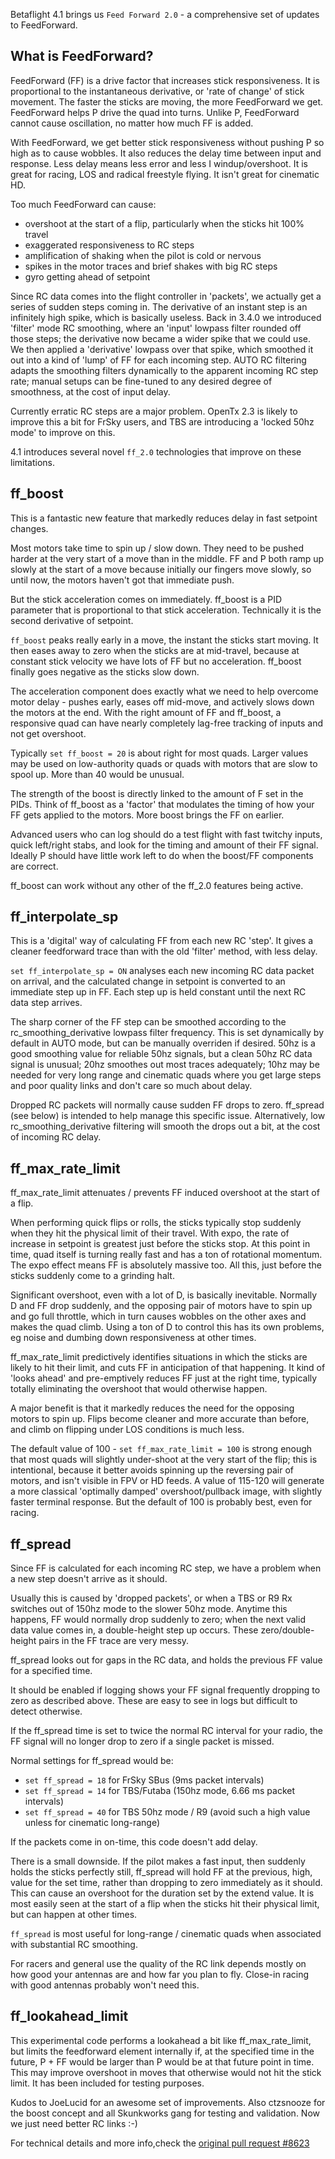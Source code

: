Betaflight 4.1 brings us `Feed Forward 2.0` - a comprehensive set of updates to FeedForward.

## What is FeedForward?

FeedForward (FF) is a drive factor that increases stick responsiveness.  It is proportional to the instantaneous derivative, or 'rate of change' of stick movement.  The faster the sticks are moving, the more FeedForward we get.  FeedForward helps P drive the quad into turns.  Unlike P, FeedForward cannot cause oscillation, no matter how much FF is added. 

With FeedForward, we get better stick responsiveness without pushing P so high as to cause wobbles.  It also reduces the delay time between input and response.  Less delay means less error and less I windup/overshoot.  It is great for racing, LOS and radical freestyle flying.  It isn't great for cinematic HD.

Too much FeedForward can cause:
- overshoot at the start of a flip, particularly when the sticks hit 100% travel
- exaggerated responsiveness to RC steps
- amplification of shaking when the pilot is cold or nervous
- spikes in the motor traces and brief shakes with big RC steps
- gyro getting ahead of setpoint

Since RC data comes into the flight controller in 'packets', we actually get a series of sudden steps coming in.  The derivative of an instant step is an infinitely high spike, which is basically useless.  Back in 3.4.0 we introduced 'filter' mode RC smoothing, where an 'input' lowpass filter rounded off those steps; the derivative now became a wider spike that we could use.  We then applied a 'derivative' lowpass over that spike, which smoothed it out into a kind of 'lump' of FF for each incoming step.  AUTO RC filtering adapts the smoothing filters dynamically to the apparent incoming RC step rate; manual setups can be fine-tuned to any desired degree of smoothness, at the cost of input delay.

Currently erratic RC steps are a major problem.  OpenTx 2.3 is likely to improve this a bit for FrSky users, and TBS are introducing a 'locked 50hz mode' to improve on this.

4.1 introduces several novel `ff_2.0` technologies that improve on these limitations.


##  ff_boost

This is a fantastic new feature that markedly reduces delay in fast setpoint changes.

Most motors take time to spin up / slow down.  They need to be pushed harder at the very start of a move than in the middle.  FF and P both ramp up slowly at the start of a move because initially our fingers move slowly, so until now, the motors haven't got that immediate push.

But the stick acceleration comes on immediately.  ff_boost is a PID parameter that is proportional to that stick acceleration.  Technically it is the second derivative of setpoint.

`ff_boost` peaks really early in a move, the instant the sticks start moving.  It then eases away to zero when the sticks are at mid-travel, because at constant stick velocity we have lots of FF but no acceleration.  ff_boost finally goes negative as the sticks slow down. 

The acceleration component does exactly what we need to help overcome motor delay - pushes early, eases off mid-move, and actively slows down the motors at the end.  With the right amount of FF and ff_boost, a responsive quad can have nearly completely lag-free tracking of inputs and not get overshoot.  

Typically `set ff_boost = 20` is about right for most quads.  Larger values may be used on low-authority quads or quads with motors that are slow to spool up.  More than 40 would be unusual.  

The strength of the boost is directly linked to the amount of F set in the PIDs.  Think of ff_boost as a 'factor' that modulates the timing of how your FF gets applied to the motors.  More boost brings the FF on earlier. 

Advanced users who can log should do a test flight with fast twitchy inputs, quick left/right stabs, and look for the timing and amount of their FF signal.  Ideally P should have little work left to do when the boost/FF components are correct.  

ff_boost can work without any other of the ff_2.0 features being active.

## ff_interpolate_sp

This is a 'digital' way of calculating FF from each new RC 'step'.  It gives a cleaner feedforward trace than with the old 'filter' method, with less delay.  

`set ff_interpolate_sp = ON` analyses each new incoming RC data packet on arrival, and the calculated change in setpoint is converted to an immediate step up in FF.  Each step up is held constant until the next RC data step arrives.  

The sharp corner of the FF step can be smoothed according to the rc_smoothing_derivative lowpass filter frequency.  This is set dynamically by default in AUTO mode, but can be manually overriden if desired.  50hz is a good smoothing value for reliable 50hz signals, but a clean 50hz RC data signal is unusual; 20hz smoothes out most traces adequately; 10hz may be needed for very long range and cinematic quads where you get large steps and poor quality links and don't care so much about delay.

Dropped RC packets will normally cause sudden FF drops to zero.  ff_spread (see below) is intended to help manage this specific issue.  Alternatively, low rc_smoothing_derivative filtering will smooth the drops out a bit, at the cost of incoming RC delay.


## ff_max_rate_limit

ff_max_rate_limit attenuates / prevents FF induced overshoot at the start of a flip.  

When performing quick flips or rolls, the sticks typically stop suddenly when they hit the physical limit of their travel.  With expo, the rate of increase in setpoint is greatest just before the sticks stop.  At this point in time, quad itself is turning really fast and has a ton of rotational momentum.  The expo effect means FF is absolutely massive too.  All this, just before the sticks suddenly come to a grinding halt.  

Significant overshoot, even with a lot of D, is basically inevitable.  Normally D and FF drop suddenly, and the opposing pair of motors have to spin up and go full throttle, which in turn causes wobbles on the other axes and makes the quad climb.  Using a ton of D to control this has its own problems, eg noise and dumbing down responsiveness at other times.

ff_max_rate_limit predictively identifies situations in which the sticks are likely to hit their limit, and cuts FF in anticipation of that happening.  It kind of 'looks ahead' and pre-emptively reduces FF just at the right time, typically totally eliminating the overshoot that would otherwise happen.  

A major benefit is that it markedly reduces the need for the opposing motors to spin up.  Flips become cleaner and more accurate than before, and climb on flipping under LOS conditions is much less. 

The default value of 100 - `set ff_max_rate_limit = 100` is strong enough that most quads will slightly under-shoot at the  very start of the flip; this is intentional, because it better avoids spinning up the reversing pair of motors, and isn't visible in FPV or HD feeds.  A value of 115-120 will generate a more classical 'optimally damped' overshoot/pullback image, with slightly faster terminal response.  But the default of 100 is probably best, even for racing.

## ff_spread 

Since FF is calculated for each incoming RC step, we have a problem when a new step doesn't arrive as it should.  

Usually this is caused by 'dropped packets', or when a TBS or R9 Rx switches out of 150hz mode to the slower 50hz mode.  Anytime this happens, FF would normally drop suddenly to zero; when the next valid data value comes in, a double-height step up occurs.  These zero/double-height pairs in the FF trace are very messy.

ff_spread looks out for gaps in the RC data, and holds the previous FF value for a specified time.  

It should be enabled if logging shows your FF signal frequently dropping to zero as described above.  These are easy to see in logs but difficult to detect otherwise.  

If the ff_spread time is set to twice the normal RC interval for your radio, the FF signal will no longer drop to zero if a single packet is missed.

Normal settings for ff_spread would be:

- `set ff_spread = 18` for FrSky SBus (9ms packet intervals)
- `set ff_spread = 14` for TBS/Futaba (150hz mode, 6.66 ms packet intervals)
- `set ff_spread = 40` for TBS 50hz mode / R9 (avoid such a high value unless for cinematic long-range)

If the packets come in on-time, this code doesn't add delay.  

There is a small downside.  If the pilot makes a fast input, then suddenly holds the sticks perfectly still, ff_spread will hold FF at the previous, high, value for the set time, rather than dropping to zero immediately as it should. This can cause an overshoot for the duration set by the extend value. It is most easily seen at the start of a flip when the sticks hit their physical limit, but can happen at other times.

`ff_spread` is most useful for long-range / cinematic quads when associated with substantial RC smoothing.  

For racers and general use the quality of the RC link depends mostly on how good your antennas are and how far you plan to fly.  Close-in racing with good antennas probably won't need this.

## ff_lookahead_limit

This experimental code performs a lookahead a bit like ff_max_rate_limit, but limits the feedforward element internally if, at the specified time in the future, P + FF would be larger than P would be at that future point in time.  This may improve overshoot in moves that otherwise would not hit the stick limit.  It has been included for testing purposes. 

Kudos to JoeLucid for an awesome set of improvements.  Also ctzsnooze for the boost concept and all Skunkworks gang for testing and validation.  Now we just need better RC links  :-)

For technical details and more info,check the [original pull request #8623](https://github.com/betaflight/betaflight/pull/8623)